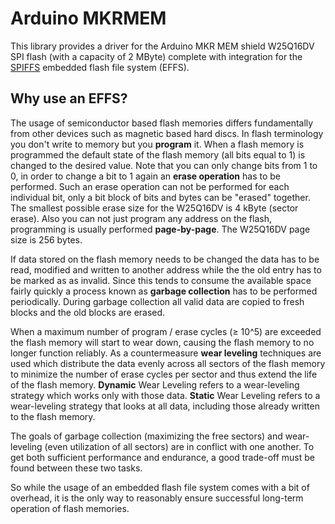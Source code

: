 # Arduino MKRMEM
This library provides a driver for the Arduino MKR MEM shield W25Q16DV SPI flash (with a capacity of 2 MByte) complete with integration for the [SPIFFS](https://github.com/pellepl/spiffs) embedded flash file system (EFFS).

## Why use an EFFS?
The usage of semiconductor based flash memories differs fundamentally from other devices such as magnetic based hard discs. In flash terminology you don't write to memory but you **program** it. When a flash memory is programmed the default state of the flash memory (all bits equal to 1) is changed to the desired value. Note that you can only change bits from 1 to 0, in order to change a bit to 1 again an **erase operation** has to be performed. Such an erase operation can not be performed for each individual bit, only a bit block of bits and bytes can be "erased" together. The smallest possible erase size for the W25Q16DV is 4 kByte (sector erase). Also you can not just program any address on the flash, programming is usually performed **page-by-page**. The W25Q16DV page size is 256 bytes.

If data stored on the flash memory needs to be changed the data has to be read, modified and written to another address while the the old entry has to be marked as as invalid. Since this tends to consume the available space fairly quickly a process known as **garbage collection** has to be performed periodically. During garbage collection all valid data are copied to fresh blocks and the old blocks are erased.

When a maximum number of program / erase cycles (≥ 10^5) are exceeded the flash memory will start to wear down, causing the flash memory to no longer function reliably. As a countermeasure **wear leveling** techniques are used which distribute the data evenly across all sectors of the flash memory to minimize the number of erase cycles per sector and thus extend the life of the flash memory. **Dynamic** Wear Leveling refers to a wear-leveling strategy which works only with those data. **Static** Wear Leveling refers to a wear-leveling strategy that looks at all data, including those already written to the flash memory.

The goals of garbage collection (maximizing the free sectors) and wear-leveling (even utilization of all sectors) are in conflict with one another. To get both sufficient performance and endurance, a good trade-off must be found between these two tasks.

So while the usage of an embedded flash file system comes with a bit of overhead, it is the only way to reasonably ensure successful long-term operation of flash memories.
